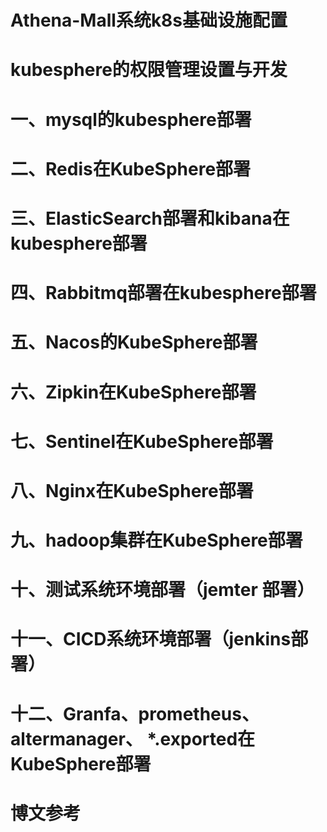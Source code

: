 # Athena-Mall系统k8s基础设施配置

# kubesphere的权限管理设置与开发


# 一、mysql的kubesphere部署


# 二、Redis在KubeSphere部署


# 三、ElasticSearch部署和kibana在kubesphere部署


# 四、Rabbitmq部署在kubesphere部署


# 五、Nacos的KubeSphere部署


# 六、Zipkin在KubeSphere部署


# 七、Sentinel在KubeSphere部署


# 八、Nginx在KubeSphere部署


# 九、hadoop集群在KubeSphere部署


# 十、测试系统环境部署（jemter 部署）


# 十一、CICD系统环境部署（jenkins部署）


# 十二、Granfa、prometheus、altermanager、 *.exported在KubeSphere部署



# 博文参考